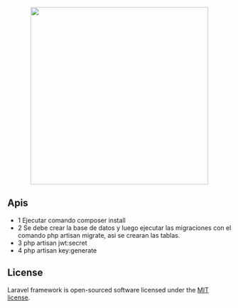 <p align="center"><a href="https://laravel.com" target="_blank"><img src="https://raw.githubusercontent.com/laravel/art/master/logo-lockup/5%20SVG/2%20CMYK/1%20Full%20Color/laravel-logolockup-cmyk-red.svg" width="400"></a></p>


## Apis

- 1 Ejecutar comando composer install
- 2 Se debe crear la base de datos y luego ejecutar las migraciones con el comando php artisan migrate, asi se crearan las tablas. 
- 3 php artisan jwt:secret
- 4 php artisan key:generate

## License
Laravel framework is open-sourced software licensed under the [MIT license](https://opensource.org/licenses/MIT).
